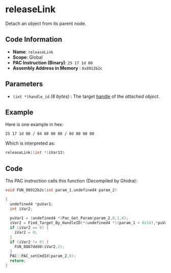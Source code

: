 # releaseLink

Detach an object from its parent node.

## Code Information

- **Name**: `releaseLink`
- **Scope**: Global
- **PAC Instruction (Binary)**: `25 17 1d 00`
- **Assembly Address in Memory** : `0x8912b2c`

## Parameters

- `(int *)handle_id` *(8 bytes)* : The target [handle](./guide/how-to-get-a-handle.md) of the *attached object*.

## Example

Here is one example in hex:

```25 17 1d 00 / 04 00 00 00 / 0d 00 00 00```

Which is interpreted as:

```c
releaseLink((int *)iVar13)
```

## Code

Ths PAC instruction calls this function (Decompiled by Ghidra):

```c
void FUN_08912b2c(int param_1,undefined4 param_2)

{
  undefined4 *puVar1;
  int iVar2;
  
  puVar1 = (undefined4 *)Pac_Get_Param(param_2,0,1,4);
  iVar2 = Find_Target_By_HandleID(*(undefined4 *)(param_1 + 0x14),*puVar1,1);
  if (iVar2 == 0) {
    iVar2 = 0;
  }
  if (iVar2 != 0) {
    FUN_0887ddd0(iVar2,1);
  }
  PAC::PAC_setCmdId(param_2,0);
  return;
}
```

